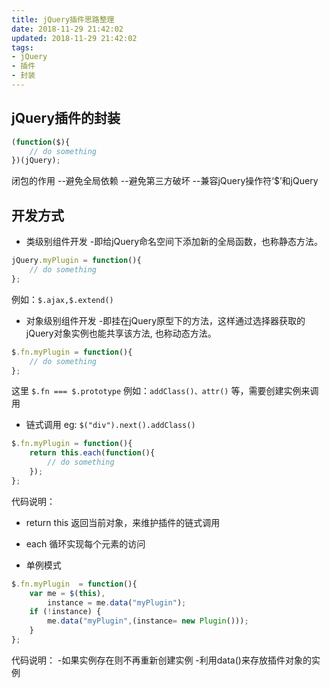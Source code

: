 ```yaml
---
title: jQuery插件思路整理
date: 2018-11-29 21:42:02
updated: 2018-11-29 21:42:02
tags:
- jQuery
- 插件
- 封装
---
```


## jQuery插件的封装

```JavaScript
(function($){
    // do something
})(jQuery);
```

闭包的作用
--避免全局依赖
--避免第三方破坏
--兼容jQuery操作符‘$’和jQuery

<!---more--->

## 开发方式

- 类级别组件开发
-即给jQuery命名空间下添加新的全局函数，也称静态方法。

```JavaScript
jQuery.myPlugin = function(){
    // do something
};
```

例如：`$.ajax,$.extend()`

- 对象级别组件开发
-即挂在jQuery原型下的方法，这样通过选择器获取的jQuery对象实例也能共享该方法, 也称动态方法。

```JavaScript
$.fn.myPlugin = function(){
    // do something
};
```

这里 `$.fn === $.prototype`
例如：`addClass()、attr()` 等，需要创建实例来调用

- 链式调用
eg: `$("div").next().addClass()`

```JavaScript
$.fn.myPlugin = function(){
    return this.each(function(){
        // do something
    });
};
```

代码说明：

- return this 返回当前对象，来维护插件的链式调用
- each 循环实现每个元素的访问

- 单例模式

```JavaScript
$.fn.myPlugin  = function(){
    var me = $(this),
        instance = me.data("myPlugin");
    if (!instance) {
        me.data("myPlugin",(instance= new Plugin()));
    }
};
```

代码说明：
-如果实例存在则不再重新创建实例
-利用data()来存放插件对象的实例
